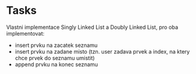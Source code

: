 # Tasks

Vlastni implementace Singly Linked List a Doubly Linked List, pro oba implementovat:
- insert prvku na zacatek seznamu
- insert prvku na zadane misto (tzn. user zadava prvek a index, na ktery chce prvek do seznamu umistit)
- append prvku na konec seznamu
